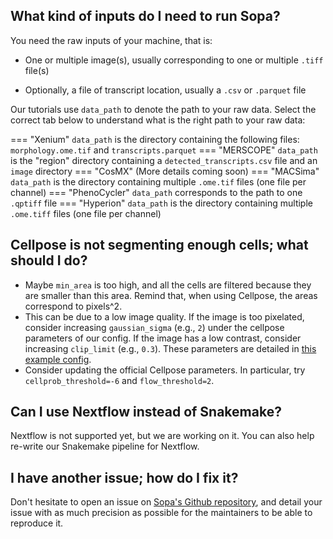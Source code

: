 ## What kind of inputs do I need to run Sopa?

You need the raw inputs of your machine, that is:

- One or multiple image(s), usually corresponding to one or multiple `.tiff` file(s)

- Optionally, a file of transcript location, usually a `.csv` or `.parquet` file

Our tutorials use `data_path` to denote the path to your raw data. Select the correct tab below to understand what is the right path to your raw data:

=== "Xenium"
    `data_path` is the directory containing the following files: `morphology.ome.tif` and `transcripts.parquet`
=== "MERSCOPE"
    `data_path` is the "region" directory containing a `detected_transcripts.csv` file and an `image` directory
=== "CosMX"
    (More details coming soon)
=== "MACSima"
    `data_path` is the directory containing multiple `.ome.tif` files (one file per channel)
=== "PhenoCycler"
    `data_path` corresponds to the path to one `.qptiff` file
=== "Hyperion"
    `data_path` is the directory containing multiple `.ome.tiff` files (one file per channel)

## Cellpose is not segmenting enough cells; what should I do?

- Maybe `min_area` is too high, and all the cells are filtered because they are smaller than this area. Remind that, when using Cellpose, the areas correspond to pixels^2.
- This can be due to a low image quality. If the image is too pixelated, consider increasing `gaussian_sigma` (e.g., `2`) under the cellpose parameters of our config. If the image has a low contrast, consider increasing `clip_limit` (e.g., `0.3`). These parameters are detailed in [this example config](https://github.com/gustaveroussy/sopa/blob/master/workflow/config/example_commented.yaml).
- Consider updating the official Cellpose parameters. In particular, try `cellprob_threshold=-6` and `flow_threshold=2`.

## Can I use Nextflow instead of Snakemake?

Nextflow is not supported yet, but we are working on it. You can also help re-write our Snakemake pipeline for Nextflow.

## I have another issue; how do I fix it?

Don't hesitate to open an issue on [Sopa's Github repository](https://github.com/gustaveroussy/sopa/issues), and detail your issue with as much precision as possible for the maintainers to be able to reproduce it.
